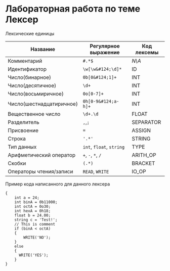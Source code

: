 # Лабораторная работа по теме Лексер

Лексические единицы

| Название                 | Регулярное выражение     | Код лексемы |
|--------------------------|--------------------------|-------------|
| Комментарий              | `#.*$`                   | *N\A*       |
| Идентификатор            | `\w[\w&#124;\d]*`        | ID          |
| Число(бинарное)          | `0b[0&#124;1]+`          | INT         |
| Число(десятичное)        | `\d+`                    | INT         |
| Число(восьмиричное)      | `0o[0-7]+`               | INT         |
| Число(шестнадцатиричное) | `0h[0-9&#124;a-h]+`      | INT         |
| Вещественное число       | `\d+.\d`                 | FLOAT       |
| Разделитель              | `,`,`;`                  | SEPARATOR   |
| Присвоение               | `=`                      | ASSIGN      |
| Строка                   | `'.*'`                   | STRING      |
| Тип данных               | `int`, `float`, `string` | TYPE        |
| Арифметический оператор  | `+`, `-`, `*`, `/`       | ARITH_OP    |
| Скобки                   | `(.*)`                   | BRACKET     |
| Операторы чтения/записи  | `READ`, `WRITE`          | IO_OP       |

Пример кода написанного для данного лексера

```
{
    int a = 24;
    int binA = 0b11000;
    int octA = 0o30;
    int hexA = 0h18;
    float b = 24.00;
    string c = 'Test!';
    // This is comment
    if (binA < octA)
    {
        WRITE('NO');
    }
    else
    {
      WRITE('YES');
    }
}
```
